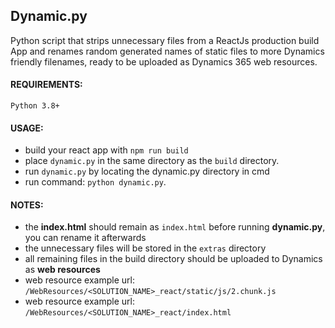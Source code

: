 ## Dynamic.py

Python script that strips unnecessary files from a ReactJs production build App and
renames random generated names of static files to more Dynamics friendly filenames,
ready to be uploaded as Dynamics 365 web resources.

#### REQUIREMENTS:
    Python 3.8+

#### USAGE:
 - build your react app with `npm run build`
 - place `dynamic.py` in the same directory as the `build` directory.
 - run `dynamic.py` by locating the dynamic.py directory in cmd
 - run command: `python dynamic.py`.

#### NOTES:
 - the **index.html** should remain as `index.html` before running **dynamic.py**, you can rename it afterwards
 - the unnecessary files will be stored in the `extras` directory
 - all remaining files in the build directory should be uploaded to Dynamics as **web resources**
 - web resource example url: `/WebResources/<SOLUTION_NAME>_react/static/js/2.chunk.js`
 - web resource example url: `/WebResources/<SOLUTION_NAME>_react/index.html`
